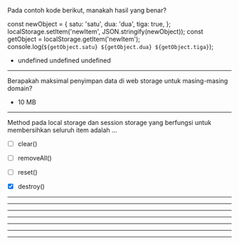 Pada contoh kode berikut, manakah hasil yang benar?

const newObject = {
  satu: 'satu',
  dua: 'dua',
  tiga: true,
};
localStorage.setItem('newItem', JSON.stringify(newObject));
const getObject = localStorage.getItem('newItem');
console.log(`${getObject.satu} ${getObject.dua} ${getObject.tiga}`);

* undefined undefined undefined

---------------------------------------------------------------------------------

Berapakah maksimal penyimpan data di web storage untuk masing-masing domain?

* 10 MB


---------------------------------------------------------------------------------

Method pada local storage dan session storage yang berfungsi untuk membersihkan seluruh item adalah …


- [ ] clear()
- [ ] removeAll()
- [ ] reset()
- [x] destroy()


---------------------------------------------------------------------------------

---------------------------------------------------------------------------------
---------------------------------------------------------------------------------
---------------------------------------------------------------------------------
---------------------------------------------------------------------------------
---------------------------------------------------------------------------------
---------------------------------------------------------------------------------
